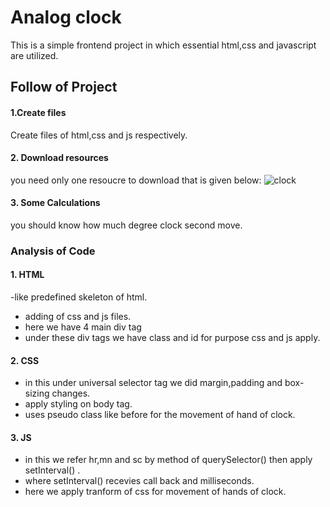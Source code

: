 


# Analog clock

This is a simple frontend project in which essential html,css and javascript are utilized.

## Follow of Project

#### 1.Create files
Create files of html,css and js respectively.

#### 2. Download resources
you need only one resoucre to download that is given below:
![clock](https://github.com/user-attachments/assets/54416c03-ccfa-40e3-ab95-09160debca8d)

#### 3. Some Calculations
you should know how much degree clock second move.

### Analysis of Code

#### 1. HTML
-like predefined skeleton of html.
- adding of css and js files.
- here we have 4 main div tag
- under these div tags we have class and id for purpose css and js apply.

#### 2. CSS
- in this under universal selector tag we did margin,padding and box-sizing changes.
- apply styling on body tag.
- uses pseudo class like before for the movement of hand of clock.

#### 3. JS
- in this we refer hr,mn and sc by method of querySelector()
then apply setInterval() .
- where setInterval() recevies call back and milliseconds.
- here we apply tranform of css for movement of hands of clock.
